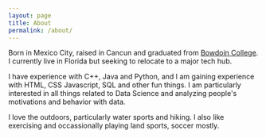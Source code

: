 ```yaml
---
layout: page
title: About
permalink: /about/
---
```


Born in Mexico City, raised in Cancun and graduated from [Bowdoin College](http://www.bowdoin.edu).
I currently live in Florida but seeking to relocate to a major tech hub.

I have experience with C++, Java and Python, and I am gaining experience with HTML, CSS
Javascript, SQL and other fun things. I am particularly interested in all things related to
Data Science and analyzing people's motivations and behavior with data.

I love the outdoors, particularly water sports and hiking. I also like exercising and
occassionally playing land sports, soccer mostly.


